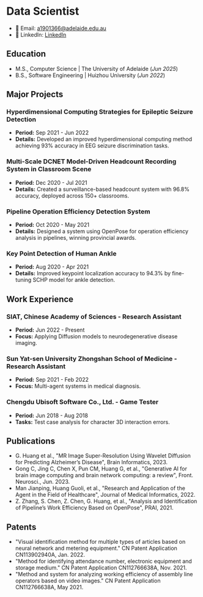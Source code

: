 # Data Scientist

- 📧 Email: [a1901366@adelaide.edu.au](mailto:a1901366@adelaide.edu.au)
- 🔗 LinkedIn: [LinkedIn](https://t.ly/ktjN0)

## Education
- M.S., Computer Science | The University of Adelaide (_Jun 2025_)
- B.S., Software Engineering | Huizhou University (_Jun 2022_)

## Major Projects

### Hyperdimensional Computing Strategies for Epileptic Seizure Detection
- **Period:** Sep 2021 - Jun 2022
- **Details:** Developed an improved hyperdimensional computing method achieving 93% accuracy in EEG seizure discrimination tasks.

### Multi-Scale DCNET Model-Driven Headcount Recording System in Classroom Scene
- **Period:** Dec 2020 - Jul 2021
- **Details:** Created a surveillance-based headcount system with 96.8% accuracy, deployed across 150+ classrooms.

### Pipeline Operation Efficiency Detection System
- **Period:** Oct 2020 - May 2021
- **Details:** Designed a system using OpenPose for operation efficiency analysis in pipelines, winning provincial awards.

### Key Point Detection of Human Ankle
- **Period:** Aug 2020 - Apr 2021
- **Details:** Improved keypoint localization accuracy to 94.3% by fine-tuning SCHP model for ankle detection.

## Work Experience

### SIAT, Chinese Academy of Sciences - Research Assistant
- **Period:** Jun 2022 - Present
- **Focus:** Applying Diffusion models to neurodegenerative disease imaging.

### Sun Yat-sen University Zhongshan School of Medicine - Research Assistant
- **Period:** Sep 2021 - Feb 2022
- **Focus:** Multi-agent systems in medical diagnosis.

### Chengdu Ubisoft Software Co., Ltd. - Game Tester
- **Period:** Jun 2018 - Aug 2018
- **Tasks:** Test case analysis for character 3D interaction errors.

## Publications

- G. Huang et al., "MR Image Super-Resolution Using Wavelet Diffusion for Predicting Alzheimer’s Disease", Brain Informatics, 2023.
- Gong C, Jing C, Chen X, Pun CM, Huang G, et al., "Generative AI for brain image computing and brain network computing: a review", Front. Neurosci., Jun. 2023.
- Man Jianping, Huang Guoli, et al., "Research and Application of the Agent in the Field of Healthcare", Journal of Medical Informatics, 2022.
- Z. Zhang, S. Chen, Z. Chen, G. Huang, et al., "Analysis and Identification of Pipeline’s Work Efficiency Based on OpenPose", PRAI, 2021.

## Patents

- "Visual identification method for multiple types of articles based on neural network and metering equipment." CN Patent Application CN113902940A, Jan. 2022.
- "Method for identifying attendance number, electronic equipment and storage medium." CN Patent Application CN112766638A, Nov. 2021.
- "Method and system for analyzing working efficiency of assembly line operators based on video images." CN Patent Application CN112766638A, May 2021.
